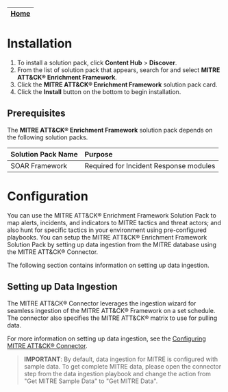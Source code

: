 | [Home](https://github.com/fortinet-fortisoar/solution-pack-mitre-attack-enrichment-framework/blob/release/2.0.3/README.md) |
|----------------------------------------------------------------------------------------------------------------------------|

# Installation 
1. To install a solution pack, click **Content Hub** > **Discover**.    
2. From the list of solution pack that appears, search for and select **MITRE ATT&CK&reg; Enrichment Framework**. 
3. Click the **MITRE ATT&CK&reg; Enrichment Framework** solution pack card.    
4. Click the **Install** button on the bottom to begin installation. 

## Prerequisites 
The **MITRE ATT&CK&reg; Enrichment Framework** solution pack depends on the following solution packs.

| Solution Pack Name | Purpose                                |
|:-------------------|:---------------------------------------|
| SOAR Framework     | Required for Incident Response modules |
 
# Configuration

You can use the MITRE ATT&CK&reg; Enrichment Framework Solution Pack to map alerts, incidents, and indicators to MITRE tactics and threat actors; and also hunt for specific tactics in your environment using pre-configured playbooks. You can setup the MITRE ATT&CK&reg; Enrichment Framework Solution Pack by setting up data ingestion from the MITRE database using the MITRE ATT&CK&reg; Connector.

The following section contains information on setting up data ingestion.

## Setting up Data Ingestion

The MITRE ATT&CK&reg; Connector leverages the ingestion wizard for seamless ingestion of the MITRE ATT&CK&reg; Framework on a set schedule. The connector also specifies the MITRE ATT&CK&reg; matrix to use for pulling data.

For more information on setting up data ingestion, see the [Configuring MITRE ATT&CK&reg; Connector](https://docs.fortinet.com/document/fortisoar/2.0.1/mitre-att-ck/197/mitre-att-amp-ck-v2-0-1).

>**IMPORTANT**: By default, data ingestion for MITRE is configured with sample data. To get complete MITRE data, please open the connector step from the data ingestion playbook and change the action from "Get MITRE Sample Data" to "Get MITRE Data".